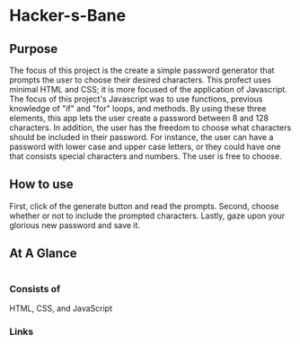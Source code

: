 # Hacker-s-Bane

## Purpose
The focus of this project is the create a simple password generator that prompts the user to choose their desired characters. This profect uses minimal HTML and CSS; it is more focused of the application of Javascript. The focus of this project's Javascript was to use functions, previous knowledge of "if" and "for" loops, and methods. By using these three elements, this app lets the user create a password between 8 and 128 characters. In addition, the user has the freedom to choose what characters should be included in their password. For instance, the user can have a password with lower case and upper case letters, or they could have one that consists special characters and numbers. The user is free to choose. 

## How to use
First, click of the generate button and read the prompts. 
Second, choose whether or not to include the prompted characters. 
Lastly, gaze upon your glorious new password and save it. 


## At A Glance

<img href = "/assets/images/screenshot of PasswordApp">

### Consists of
HTML, CSS, and JavaScript

### Links
